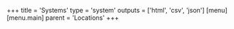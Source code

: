 +++
title = 'Systems'
type = 'system'
outputs = ['html', 'csv', 'json']
[menu]
  [menu.main]
    parent = 'Locations'
+++
